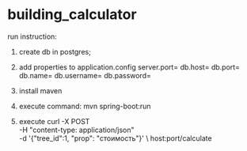 # building_calculator

run instruction: 

1. create db in postgres;
2. add properties to application.config
    server.port=
    db.host=
    db.port=
    db.name=
    db.username=
    db.password=
  
3. install maven
4. execute command: mvn spring-boot:run

5. execute curl -X POST \
-H "content-type: application/json" \
-d '{"tree_id":1, "prop": "стоимость"}' \ host:port/calculate

